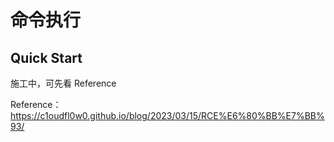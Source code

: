 # 命令执行

## Quick Start

施工中，可先看 Reference


Reference：https://c1oudfl0w0.github.io/blog/2023/03/15/RCE%E6%80%BB%E7%BB%93/